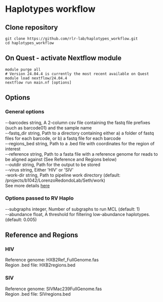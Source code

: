 # Haplotypes workflow

## Clone repository

```shell
git clone https://github.com/rlr-lab/haplotypes_workflow.git
cd haplotypes_workflow
```

## On Quest - activate Nextflow module

```shell
module purge all
# Version 24.04.4 is currently the most recent available on Quest
module load nextflow/24.04.4
nextflow run main.nf [options]
```

## Options

### General options

--barcodes    string, A 2-column csv file containing the fastq file prefixes (such as barcode01) and the sample name\
--fastq_dir   string, Path to a directory containing either a) a folder of fastq files for each barcode, or b) a fastq file for each barcode\
--regions_bed string, Path to a .bed file with coordinates for the region of interest\
--reference   string, Path to a fasta file with a reference genome for reads to be aligned against (See Reference and Regions below)\
--outdir      string, Path for the output to be stored\
--virus       string, Either 'HIV' or 'SIV'\
-work-dir     string, Path to pipeline work directory (default: /projects/b1042/LorenzoRedondoLab/Seth/work)\
See more details [here](https://www.nextflow.io/docs/latest/cli.html#pipeline-parameters)

### Options passed to RV Haplo

--subgraphs   integer, Number of subgraphs to run MCL (default: 1)\
--abundance   float, A threshold for filtering low-abundance haplotypes. (default: 0.005)

## Reference and Regions

### HIV

Reference genome: HXB2Ref_FullGenome.fas\
Region .bed file: HXB2regions.bed

### SIV

Reference genome: SIVMac239FullGenome.fas\
Region .bed file: SIVregions.bed
